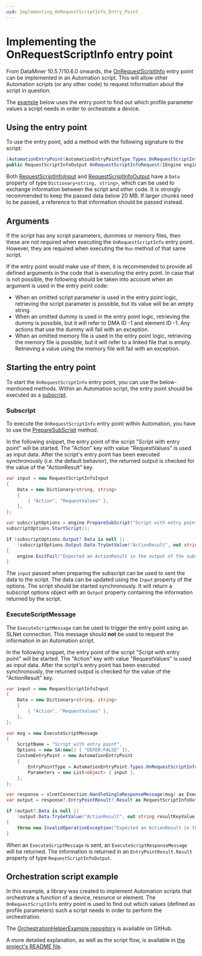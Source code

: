 ```yaml
---
uid: Implementing_OnRequestScriptInfo_Entry_Point
---
```


# Implementing the OnRequestScriptInfo entry point

From DataMiner 10.5.7/10.6.0 <!-- RN 42969 --> onwards, the [OnRequestScriptInfo](xref:Skyline.DataMiner.Automation.AutomationEntryPointType.Types.OnRequestScriptInfo) entry point can be implemented in an Automation script. This will allow other Automation scripts (or any other code) to request information about the script in question.

The [example](#orchestration-script-example) below uses the entry point to find out which profile parameter values a script needs in order to orchestrate a device.

## Using the entry point

To use the entry point, add a method with the following signature to the script:

```csharp
[AutomationEntryPoint(AutomationEntryPointType.Types.OnRequestScriptInfo)]
public RequestScriptInfoOutput OnRequestScriptInfoRequest(IEngine engine, RequestScriptInfoInput inputData)
```

Both [RequestScriptInfoInput](xref:Skyline.DataMiner.Net.Automation.RequestScriptInfoInput) and [RequestScriptInfoOutput](xref:Skyline.DataMiner.Net.Automation.RequestScriptInfoOutput) have a `Data` property of type `Dictionary<string, string>`, which can be used to exchange information between the script and other code. It is strongly recommended to keep the passed data below 20 MB. If larger chunks need to be passed, a reference to that information should be passed instead.

## Arguments

If the script has any script parameters, dummies or memory files, then these are not required when executing the `OnRequestScriptInfo` entry point. However, they are required when executing the `Run` method of that same script.

If the entry point would make use of them, it is recommended to provide all defined arguments in the code that is executing the entry point. In case that is not possible, the following should be taken into account when an argument is used in the entry point code:

- When an omitted script parameter is used in the entry point logic, retrieving the script parameter is possible, but its value will be an empty string.
- When an omitted dummy is used in the entry point logic, retrieving the dummy is possible, but it will refer to DMA ID -1 and element ID -1. Any actions that use the dummy will fail with an exception.
- When an omitted memory file is used in the entry point logic, retrieving the memory file is possible, but it will refer to a linked file that is empty. Retrieving a value using the memory file will fail with an exception.

## Starting the entry point

To start the `OnRequestScriptInfo` entry point, you can use the below-mentioned methods. Within an Automation script, the entry point should be executed as a [subscript](#subscript).

### Subscript

To execute the `OnRequestScriptInfo` entry point within Automation, you have to use the [PrepareSubScript](xref:Skyline.DataMiner.Automation.Engine.PrepareSubScript(System.String,Skyline.DataMiner.Net.Automation.RequestScriptInfoInput)) method.

In the following snippet, the entry point of the script "Script with entry point" will be started. The "Action" key with value "RequestValues" is used as input data. After the script's entry point has been executed synchronously (i.e. the default behavior), the returned output is checked for the value of the "ActionResult" key.

```csharp
var input = new RequestScriptInfoInput
{
    Data = new Dictionary<string, string>
    {
        { "Action", "RequestValues" },
    },
};

var subscriptOptions = engine.PrepareSubScript("Script with entry point", input);
subscriptOptions.StartScript();

if (subscriptOptions.Output?.Data is null ||
    !subscriptOptions.Output.Data.TryGetValue("ActionResult", out string resultKeyValue))
{
    engine.ExitFail("Expected an ActionResult in the output of the subscript.");
}
```

The `input` passed when preparing the subscript can be used to sent the data to the script. The data can be updated using the `Input` property of the options. The script should be started synchronously. It will return a subscript options object with an `Output` property containing the information returned by the script.

### ExecuteScriptMessage

The `ExecuteScriptMessage` can be used to trigger the entry point using an SLNet connection. This message should **not** be used to request the information in an Automation script.

In the following snippet, the entry point of the script "Script with entry point" will be started. The "Action" key with value "RequestValues" is used as input data. After the script's entry point has been executed synchronously, the returned output is checked for the value of the "ActionResult" key.

```csharp
var input = new RequestScriptInfoInput
{
    Data = new Dictionary<string, string>
    {
        { "Action", "RequestValues" },
    },
};

var msg = new ExecuteScriptMessage
{
    ScriptName = "Script with entry point",
    Options = new SA(new[] { "DEFER:FALSE" }),
    CustomEntryPoint = new AutomationEntryPoint
    {
        EntryPointType = AutomationEntryPoint.Types.OnRequestScriptInfo,
        Parameters = new List<object> { input },
    },
};

var response = slnetConnection.HandleSingleResponseMessage(msg) as ExecuteScriptResponseMessage;
var output = response?.EntryPointResult?.Result as RequestScriptInfoOutput;

if (output?.Data is null ||
    !output.Data.TryGetValue("ActionResult", out string resultKeyValue))
{
    throw new InvalidOperationException("Expected an ActionResult in the output of the subscript.");
}
```

When an `ExecuteScriptMessage` is sent, an `ExecuteScriptResponseMessage` will be returned. The information is returned in an `EntryPointResult.Result` property of type `RequestScriptInfoOutput`.

## Orchestration script example

In this example, a library was created to implement Automation scripts that orchestrate a function of a device, resource or element. The `OnRequestScriptInfo` entry point is used to find out which values (defined as profile parameters) such a script needs in order to perform the orchestration.

The [OrchestrationHelperExample repository](https://github.com/SkylineCommunications/SLC-S-OrchestrationHelperExample) is available on GitHub.

A more detailed explanation, as well as the script flow, is available in [the project's README file](https://github.com/SkylineCommunications/SLC-S-OrchestrationHelperExample?tab=readme-ov-file#technical-documentation-for-the-orchestrationhelper-example).

